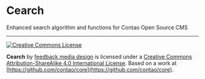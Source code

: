 Cearch
======

Enhanced search algorithm and functions for Contao Open Source CMS

------

[![Creative Commons License](https://i.creativecommons.org/l/by-sa/4.0/88x31.png)](http://creativecommons.org/licenses/by-sa/4.0/)

<span xmlns:dct="http://purl.org/dc/terms/" property="dct:title">**Cearch**</span> by [feedback media design](https://github.com/feedbackmedia/cearch/) is licensed under a [Creative Commons Attribution-ShareAlike 4.0 International License](http://creativecommons.org/licenses/by-sa/4.0/). Based on a work at [https://github.com/contao/core](https://github.com/contao/core).

